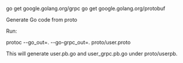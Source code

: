 go get google.golang.org/grpc
go get google.golang.org/protobuf

Generate Go code from proto

Run:

protoc --go_out=. --go-grpc_out=. proto/user.proto

This will generate user.pb.go and user_grpc.pb.go under proto/userpb.
